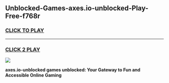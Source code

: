 
## Unblocked-Games-axes.io-unblocked-Play-Free-f768r
<h3>
<a href="https://premium76.site?title=axes.io-unblocked&ref=20M">CLICK TO PLAY</a></h3>
<hr>

<h3>
<a href="https://premium76.site?title=axes.io-unblocked&ref=20M">CLICK 2 PLAY</a>
  
</h3>

<a href="https://premium76.site?title=axes.io-unblocked&ref=19M"><img src="https://clearcache.store/games.png"></a>


**axes.io-unblocked games unblocked: Your Gateway to Fun and Accessible Online Gaming**
